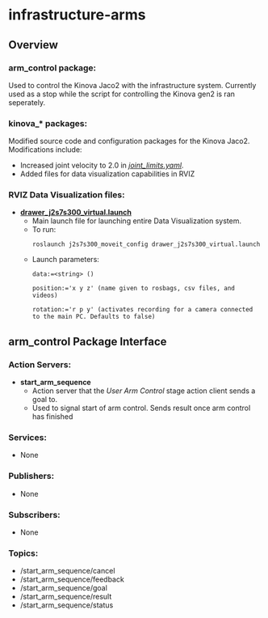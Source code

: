 # infrastructure-arms
## Overview
### arm_control package:
Used to control the Kinova Jaco2 with the infrastructure system. Currently used as a stop while the script for controlling the Kinova gen2 is ran seperately.

### kinova_\* packages:
Modified source code and configuration packages for the Kinova Jaco2. Modifications include:
- Increased joint velocity to 2.0 in [_joint_limits.yaml_](https://github.com/OSUrobotics/infrastructure-arms/blob/Kinova_j2s7s300/kinova_moveit/robot_configs/j2s7s300_moveit_config/config/joint_limits.yaml).
- Added files for data visualization capabilities in RVIZ

### RVIZ Data Visualization files:
- [__drawer_j2s7s300_virtual.launch__](https://github.com/OSUrobotics/infrastructure-arms/blob/Kinova_j2s7s300/kinova_moveit/robot_configs/j2s7s300_moveit_config/launch/drawer_j2s7s300_virtual.launch)
  - Main launch file for launching entire Data Visualization system. 
  - To run:
    ```console
    roslaunch j2s7s300_moveit_config drawer_j2s7s300_virtual.launch
    ```
  - Launch parameters:
    ```
    data:=<string> ()

    position:='x y z' (name given to rosbags, csv files, and videos)
  
    rotation:='r p y' (activates recording for a camera connected to the main PC. Defaults to false)
    ```

## arm_control Package Interface
### Action Servers:
- __start_arm_sequence__
  - Action server that the _User Arm Control_ stage action client sends a goal to.
  - Used to signal start of arm control. Sends result once arm control has finished
### Services:
- None
### Publishers:
- None
### Subscribers:
- None
### Topics:
- /start_arm_sequence/cancel
- /start_arm_sequence/feedback
- /start_arm_sequence/goal
- /start_arm_sequence/result
- /start_arm_sequence/status
